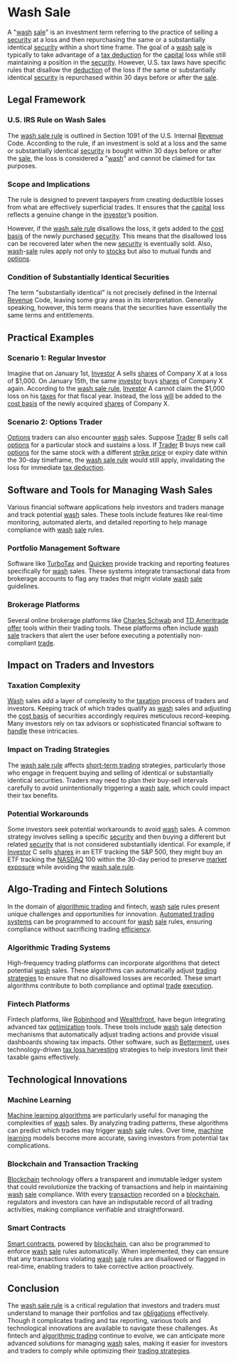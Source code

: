 # Wash Sale

A "[wash](../w/wash.md) [sale](../s/sale.md)" is an investment term referring to the practice of selling a [security](../s/security.md) at a loss and then repurchasing the same or a substantially identical [security](../s/security.md) within a short time frame. The goal of a [wash](../w/wash.md) [sale](../s/sale.md) is typically to take advantage of a [tax deduction](../t/tax_deduction.md) for the [capital](../c/capital.md) loss while still maintaining a position in the [security](../s/security.md). However, U.S. tax laws have specific rules that disallow the [deduction](../d/deduction.md) of the loss if the same or substantially identical [security](../s/security.md) is repurchased within 30 days before or after the [sale](../s/sale.md).

## Legal Framework

### U.S. IRS Rule on Wash Sales

The [wash sale rule](../w/wash_sale_rule.md) is outlined in Section 1091 of the U.S. Internal [Revenue](../r/revenue.md) Code. According to the rule, if an investment is sold at a loss and the same or substantially identical [security](../s/security.md) is bought within 30 days before or after the [sale](../s/sale.md), the loss is considered a "[wash](../w/wash.md)" and cannot be claimed for tax purposes.

### Scope and Implications

The rule is designed to prevent taxpayers from creating deductible losses from what are effectively superficial trades. It ensures that the [capital](../c/capital.md) loss reflects a genuine change in the [investor](../i/investor.md)’s position. 

However, if the [wash sale rule](../w/wash_sale_rule.md) disallows the loss, it gets added to the [cost basis](../c/cost_basis.md) of the newly purchased [security](../s/security.md). This means that the disallowed loss can be recovered later when the new [security](../s/security.md) is eventually sold. Also, [wash](../w/wash.md)-[sale](../s/sale.md) rules apply not only to [stocks](../s/stock.md) but also to mutual funds and [options](../o/options.md).

### Condition of Substantially Identical Securities

The term "substantially identical" is not precisely defined in the Internal [Revenue](../r/revenue.md) Code, leaving some gray areas in its interpretation. Generally speaking, however, this term means that the securities have essentially the same terms and entitlements.

## Practical Examples

### Scenario 1: Regular Investor

Imagine that on January 1st, [Investor](../i/investor.md) A sells [shares](../s/shares.md) of Company X at a loss of $1,000. On January 15th, the same [investor](../i/investor.md) buys [shares](../s/shares.md) of Company X again. According to the [wash sale rule](../w/wash_sale_rule.md), [Investor](../i/investor.md) A cannot claim the $1,000 loss on his [taxes](../t/taxes.md) for that fiscal year. Instead, the loss [will](../w/will.md) be added to the [cost basis](../c/cost_basis.md) of the newly acquired [shares](../s/shares.md) of Company X.

### Scenario 2: Options Trader

[Options](../o/options.md) traders can also encounter [wash](../w/wash.md) sales. Suppose [Trader](../t/trader.md) B sells call [options](../o/options.md) for a particular stock and sustains a loss. If [Trader](../t/trader.md) B buys new call [options](../o/options.md) for the same stock with a different [strike price](../s/strike_price.md) or expiry date within the 30-day timeframe, the [wash sale rule](../w/wash_sale_rule.md) would still apply, invalidating the loss for immediate [tax deduction](../t/tax_deduction.md).

## Software and Tools for Managing Wash Sales

Various financial software applications help investors and traders manage and track potential [wash](../w/wash.md) sales. These tools include features like real-time monitoring, automated alerts, and detailed reporting to help manage compliance with [wash](../w/wash.md) [sale](../s/sale.md) rules.

### Portfolio Management Software

Software like [TurboTax](https://turbotax.intuit.com) and [Quicken](https://www.quicken.com) provide tracking and reporting features specifically for [wash](../w/wash.md) sales. These systems integrate transactional data from brokerage accounts to flag any trades that might violate [wash](../w/wash.md) [sale](../s/sale.md) guidelines.

### Brokerage Platforms

Several online brokerage platforms like [Charles Schwab](https://www.schwab.com) and [TD Ameritrade](https://www.tdameritrade.com) [offer](../o/offer.md) tools within their trading tools. These platforms often include [wash](../w/wash.md) [sale](../s/sale.md) trackers that alert the user before executing a potentially non-compliant [trade](../t/trade.md).

## Impact on Traders and Investors

### Taxation Complexity

[Wash](../w/wash.md) sales add a layer of complexity to the [taxation](../t/taxation.md) process of traders and investors. Keeping track of which trades qualify as [wash](../w/wash.md) sales and adjusting the [cost basis](../c/cost_basis.md) of securities accordingly requires meticulous record-keeping. Many investors rely on tax advisors or sophisticated financial software to [handle](../h/handle.md) these intricacies.

### Impact on Trading Strategies

The [wash sale rule](../w/wash_sale_rule.md) affects [short-term trading](../s/short-term_trading.md) strategies, particularly those who engage in frequent buying and selling of identical or substantially identical securities. Traders may need to plan their buy-sell intervals carefully to avoid unintentionally triggering a [wash](../w/wash.md) [sale](../s/sale.md), which could impact their tax benefits.

### Potential Workarounds

Some investors seek potential workarounds to avoid [wash](../w/wash.md) sales. A common strategy involves selling a specific [security](../s/security.md) and then buying a different but related [security](../s/security.md) that is not considered substantially identical. For example, if [Investor](../i/investor.md) C sells [shares](../s/shares.md) in an ETF tracking the S&P 500, they might buy an ETF tracking the [NASDAQ](../n/nasdaq.md) 100 within the 30-day period to preserve [market exposure](../m/market_exposure.md) while avoiding the [wash sale rule](../w/wash_sale_rule.md).

## Algo-Trading and Fintech Solutions

In the domain of [algorithmic trading](../a/accountability.md) and fintech, [wash](../w/wash.md) [sale](../s/sale.md) rules present unique challenges and opportunities for innovation. [Automated trading systems](../a/automated_trading_systems.md) can be programmed to account for [wash](../w/wash.md) [sale](../s/sale.md) rules, ensuring compliance without sacrificing trading [efficiency](../e/efficiency.md).

### Algorithmic Trading Systems

High-frequency trading platforms can incorporate algorithms that detect potential [wash](../w/wash.md) sales. These algorithms can automatically adjust [trading strategies](../t/trading_strategies.md) to ensure that no disallowed losses are recorded. These smart algorithms contribute to both compliance and optimal [trade](../t/trade.md) [execution](../e/execution.md).

### Fintech Platforms

Fintech platforms, like [Robinhood](https://robinhood.com) and [Wealthfront](https://www.wealthfront.com), have begun integrating advanced tax [optimization](../o/optimization.md) tools. These tools include [wash](../w/wash.md) [sale](../s/sale.md) detection mechanisms that automatically adjust trading actions and provide visual dashboards showing tax impacts. Other software, such as [Betterment](https://www.betterment.com), uses technology-driven [tax loss harvesting](../t/tax_loss_harvesting.md) strategies to help investors limit their taxable gains effectively.

## Technological Innovations

### Machine Learning

[Machine learning algorithms](../m/machine_learning_algorithms_in_trading.md) are particularly useful for managing the complexities of [wash](../w/wash.md) sales. By analyzing trading patterns, these algorithms can predict which trades may trigger [wash](../w/wash.md) [sale](../s/sale.md) rules. Over time, [machine learning](../m/machine_learning.md) models become more accurate, saving investors from potential tax complications.

### Blockchain and Transaction Tracking

[Blockchain](../b/blockchain_in_trading.md) technology offers a transparent and immutable ledger system that could revolutionize the tracking of transactions and help in maintaining [wash](../w/wash.md) [sale](../s/sale.md) compliance. With every [transaction](../t/transaction.md) recorded on a [blockchain](../b/blockchain_in_trading.md), regulators and investors can have an indisputable record of all trading activities, making compliance verifiable and straightforward.

### Smart Contracts

[Smart contracts](../s/smart_contracts_in_trading.md), powered by [blockchain](../b/blockchain_in_trading.md), can also be programmed to enforce [wash](../w/wash.md) [sale](../s/sale.md) rules automatically. When implemented, they can ensure that any transactions violating [wash](../w/wash.md) [sale](../s/sale.md) rules are disallowed or flagged in real-time, enabling traders to take corrective action proactively.

## Conclusion

The [wash sale rule](../w/wash_sale_rule.md) is a critical regulation that investors and traders must understand to manage their portfolios and tax [obligations](../o/obligation.md) effectively. Though it complicates trading and tax reporting, various tools and technological innovations are available to navigate these challenges. As fintech and [algorithmic trading](../a/accountability.md) continue to evolve, we can anticipate more advanced solutions for managing [wash](../w/wash.md) sales, making it easier for investors and traders to comply while optimizing their [trading strategies](../t/trading_strategies.md).